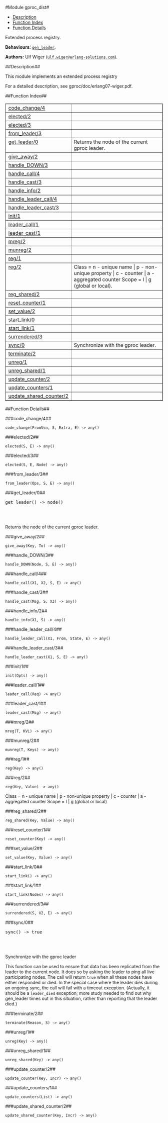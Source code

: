 

#Module gproc_dist#
* [Description](#description)
* [Function Index](#index)
* [Function Details](#functions)


Extended process registry.



__Behaviours:__ [`gen_leader`](/Users/uwiger/FL/git/gen_leader/doc/gen_leader.md).

__Authors:__ Ulf Wiger ([`ulf.wiger@erlang-solutions.com`](mailto:ulf.wiger@erlang-solutions.com)).<a name="description"></a>

##Description##


This module implements an extended process registry


For a detailed description, see gproc/doc/erlang07-wiger.pdf.<a name="index"></a>

##Function Index##


<table width="100%" border="1" cellspacing="0" cellpadding="2" summary="function index"><tr><td valign="top"><a href="#code_change-4">code_change/4</a></td><td></td></tr><tr><td valign="top"><a href="#elected-2">elected/2</a></td><td></td></tr><tr><td valign="top"><a href="#elected-3">elected/3</a></td><td></td></tr><tr><td valign="top"><a href="#from_leader-3">from_leader/3</a></td><td></td></tr><tr><td valign="top"><a href="#get_leader-0">get_leader/0</a></td><td>Returns the node of the current gproc leader.</td></tr><tr><td valign="top"><a href="#give_away-2">give_away/2</a></td><td></td></tr><tr><td valign="top"><a href="#handle_DOWN-3">handle_DOWN/3</a></td><td></td></tr><tr><td valign="top"><a href="#handle_call-4">handle_call/4</a></td><td></td></tr><tr><td valign="top"><a href="#handle_cast-3">handle_cast/3</a></td><td></td></tr><tr><td valign="top"><a href="#handle_info-2">handle_info/2</a></td><td></td></tr><tr><td valign="top"><a href="#handle_leader_call-4">handle_leader_call/4</a></td><td></td></tr><tr><td valign="top"><a href="#handle_leader_cast-3">handle_leader_cast/3</a></td><td></td></tr><tr><td valign="top"><a href="#init-1">init/1</a></td><td></td></tr><tr><td valign="top"><a href="#leader_call-1">leader_call/1</a></td><td></td></tr><tr><td valign="top"><a href="#leader_cast-1">leader_cast/1</a></td><td></td></tr><tr><td valign="top"><a href="#mreg-2">mreg/2</a></td><td></td></tr><tr><td valign="top"><a href="#munreg-2">munreg/2</a></td><td></td></tr><tr><td valign="top"><a href="#reg-1">reg/1</a></td><td></td></tr><tr><td valign="top"><a href="#reg-2">reg/2</a></td><td>
Class = n  - unique name
| p  - non-unique property
| c  - counter
| a  - aggregated counter
Scope = l | g (global or local).</td></tr><tr><td valign="top"><a href="#reg_shared-2">reg_shared/2</a></td><td></td></tr><tr><td valign="top"><a href="#reset_counter-1">reset_counter/1</a></td><td></td></tr><tr><td valign="top"><a href="#set_value-2">set_value/2</a></td><td></td></tr><tr><td valign="top"><a href="#start_link-0">start_link/0</a></td><td></td></tr><tr><td valign="top"><a href="#start_link-1">start_link/1</a></td><td></td></tr><tr><td valign="top"><a href="#surrendered-3">surrendered/3</a></td><td></td></tr><tr><td valign="top"><a href="#sync-0">sync/0</a></td><td>Synchronize with the gproc leader.</td></tr><tr><td valign="top"><a href="#terminate-2">terminate/2</a></td><td></td></tr><tr><td valign="top"><a href="#unreg-1">unreg/1</a></td><td></td></tr><tr><td valign="top"><a href="#unreg_shared-1">unreg_shared/1</a></td><td></td></tr><tr><td valign="top"><a href="#update_counter-2">update_counter/2</a></td><td></td></tr><tr><td valign="top"><a href="#update_counters-1">update_counters/1</a></td><td></td></tr><tr><td valign="top"><a href="#update_shared_counter-2">update_shared_counter/2</a></td><td></td></tr></table>


<a name="functions"></a>

##Function Details##

<a name="code_change-4"></a>

###code_change/4##




`code_change(FromVsn, S, Extra, E) -> any()`

<a name="elected-2"></a>

###elected/2##




`elected(S, E) -> any()`

<a name="elected-3"></a>

###elected/3##




`elected(S, E, Node) -> any()`

<a name="from_leader-3"></a>

###from_leader/3##




`from_leader(Ops, S, E) -> any()`

<a name="get_leader-0"></a>

###get_leader/0##




<pre>get_leader() -&gt; node()</pre>
<br></br>




Returns the node of the current gproc leader.<a name="give_away-2"></a>

###give_away/2##




`give_away(Key, To) -> any()`

<a name="handle_DOWN-3"></a>

###handle_DOWN/3##




`handle_DOWN(Node, S, E) -> any()`

<a name="handle_call-4"></a>

###handle_call/4##




`handle_call(X1, X2, S, E) -> any()`

<a name="handle_cast-3"></a>

###handle_cast/3##




`handle_cast(Msg, S, X3) -> any()`

<a name="handle_info-2"></a>

###handle_info/2##




`handle_info(X1, S) -> any()`

<a name="handle_leader_call-4"></a>

###handle_leader_call/4##




`handle_leader_call(X1, From, State, E) -> any()`

<a name="handle_leader_cast-3"></a>

###handle_leader_cast/3##




`handle_leader_cast(X1, S, E) -> any()`

<a name="init-1"></a>

###init/1##




`init(Opts) -> any()`

<a name="leader_call-1"></a>

###leader_call/1##




`leader_call(Req) -> any()`

<a name="leader_cast-1"></a>

###leader_cast/1##




`leader_cast(Msg) -> any()`

<a name="mreg-2"></a>

###mreg/2##




`mreg(T, KVL) -> any()`

<a name="munreg-2"></a>

###munreg/2##




`munreg(T, Keys) -> any()`

<a name="reg-1"></a>

###reg/1##




`reg(Key) -> any()`

<a name="reg-2"></a>

###reg/2##




`reg(Key, Value) -> any()`




Class = n  - unique name
| p  - non-unique property
| c  - counter
| a  - aggregated counter
Scope = l | g (global or local)<a name="reg_shared-2"></a>

###reg_shared/2##




`reg_shared(Key, Value) -> any()`

<a name="reset_counter-1"></a>

###reset_counter/1##




`reset_counter(Key) -> any()`

<a name="set_value-2"></a>

###set_value/2##




`set_value(Key, Value) -> any()`

<a name="start_link-0"></a>

###start_link/0##




`start_link() -> any()`

<a name="start_link-1"></a>

###start_link/1##




`start_link(Nodes) -> any()`

<a name="surrendered-3"></a>

###surrendered/3##




`surrendered(S, X2, E) -> any()`

<a name="sync-0"></a>

###sync/0##




<pre>sync() -&gt; true</pre>
<br></br>






Synchronize with the gproc leader

This function can be used to ensure that data has been replicated from the
leader to the current node. It does so by asking the leader to ping all
live participating nodes. The call will return `true` when all these nodes
have either responded or died. In the special case where the leader dies
during an ongoing sync, the call will fail with a timeout exception.
(Actually, it should be a `leader_died` exception; more study needed to find
out why gen_leader times out in this situation, rather than reporting that
the leader died.)<a name="terminate-2"></a>

###terminate/2##




`terminate(Reason, S) -> any()`

<a name="unreg-1"></a>

###unreg/1##




`unreg(Key) -> any()`

<a name="unreg_shared-1"></a>

###unreg_shared/1##




`unreg_shared(Key) -> any()`

<a name="update_counter-2"></a>

###update_counter/2##




`update_counter(Key, Incr) -> any()`

<a name="update_counters-1"></a>

###update_counters/1##




`update_counters(List) -> any()`

<a name="update_shared_counter-2"></a>

###update_shared_counter/2##




`update_shared_counter(Key, Incr) -> any()`

